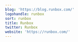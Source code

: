```yaml
---
blog: 'https://blog.runbox.com/'
logohandle: runbox
sort: runbox
title: Runbox
twitter: Runbox
website: 'https://runbox.com/'
---
```

